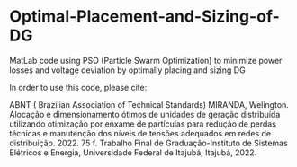# Optimal-Placement-and-Sizing-of-DG
MatLab code using PSO (Particle Swarm Optimization) to minimize power losses and voltage deviation by optimally placing and sizing DG

In order to use this code, please cite: 

ABNT ( Brazilian Association of Technical Standards)
MIRANDA, Welington. Alocação e dimensionamento ótimos de unidades de geração distribuída utilizando otimização por enxame de partículas para redução de perdas técnicas e manutenção dos níveis de tensões adequados em redes de distribuição. 2022. 75 f. Trabalho Final de Graduação-Instituto de Sistemas Elétricos e Energia, Universidade Federal de Itajubá, Itajubá, 2022.
